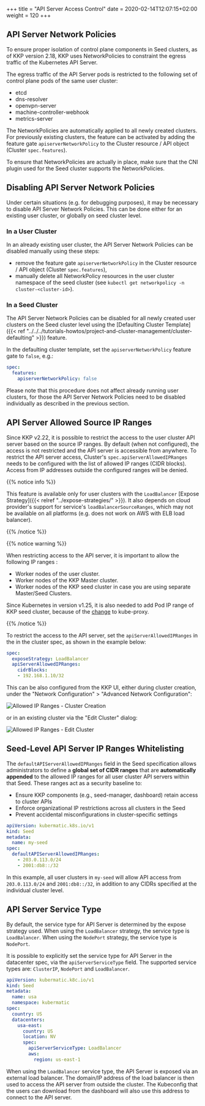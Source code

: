 +++
title = "API Server Access Control"
date = 2020-02-14T12:07:15+02:00
weight = 120
+++

## API Server Network Policies

To ensure proper isolation of control plane components in Seed clusters, as of KKP version 2.18, KKP uses NetworkPolicies to constraint the egress traffic of the Kubernetes API Server.

The egress traffic of the API Server pods is restricted to the following set of control plane pods of the same user cluster:

- etcd
- dns-resolver
- openvpn-server
- machine-controller-webhook
- metrics-server

The NetworkPolicies are automatically applied to all newly created clusters. For previously existing clusters, the feature can be activated by adding the feature gate `apiserverNetworkPolicy` to the Cluster resource / API object (Cluster `spec.features`).

To ensure that NetworkPolicies are actually in place, make sure that the CNI plugin used for the Seed cluster supports the NetworkPolicies.

## Disabling API Server Network Policies

Under certain situations (e.g. for debugging purposes), it may be necessary to disable API Server Network Policies. This can be done either for an existing user cluster, or globally on seed cluster level.

### In a User Cluster

In an already existing user cluster, the API Server Network Policies can be disabled manually using these steps:

- remove the feature gate `apiserverNetworkPolicy` in the Cluster resource / API object (Cluster `spec.features`),
- manually delete all NetworkPolicy resources in the user cluster namespace of the seed cluster (see `kubectl get networkpolicy -n cluster-<cluster-id>`).

### In a Seed Cluster

The API Server Network Policies can be disabled for all newly created user clusters on the Seed cluster level using the [Defaulting Cluster Template]({{< ref "../../../tutorials-howtos/project-and-cluster-management/cluster-defaulting" >}}) feature.

In the defaulting cluster template, set the `apiserverNetworkPolicy` feature gate to `false`, e.g.:

```yaml
spec:
  features:
    apiserverNetworkPolicy: false
```

Please note that this procedure does not affect already running user clusters, for those the API Server Network Policies need to be disabled individually as described in the previous section.

## API Server Allowed Source IP Ranges

Since KKP v2.22, it is possible to restrict the access to the user cluster API server based on the source IP ranges. By default (when not configured), the access is not restricted and the API server is accessible from anywhere. To restrict the API server access, Cluster's `spec.apiServerAllowedIPRanges` needs to be configured with the list of allowed IP ranges (CIDR blocks). Access from IP addresses outside the configured ranges will be denied.

{{% notice info %}}

This feature is available only for user clusters with the `LoadBalancer` [Expose Strategy]({{< relref "../expose-strategies/" >}}). It also depends on cloud provider's support for service's `loadBalancerSourceRanges`, which may not be available on all platforms (e.g. does not work on AWS with ELB load balancer).

{{% /notice %}}

{{% notice warning %}}

When restricting access to the API server, it is important to allow the following IP ranges :

- Worker nodes of the user cluster.
- Worker nodes of the KKP Master cluster.
- Worker nodes of the KKP seed cluster in case you are using separate Master/Seed Clusters.

Since Kubernetes in version v1.25, it is also needed to add Pod IP range of KKP seed cluster, because of the [change](https://github.com/kubernetes/kubernetes/pull/110289) to kube-proxy.

{{% /notice %}}

To restrict the access to the API server, set the `apiServerAllowedIPRanges` in the in the cluster spec, as shown in the example below:

```yaml
spec:
  exposeStrategy: LoadBalancer
  apiServerAllowedIPRanges:
    cidrBlocks:
    - 192.168.1.10/32
```

This can be also configured from the KKP UI, either during cluster creation, under the "Network Configuration" > "Advanced Network Configuration":

![Allowed IP Ranges - Cluster Creation](network-config-allowed-ip-ranges.png?height=400px&classes=shadow,border "Allowed IP Ranges - Cluster Creation")

or in an existing cluster via the "Edit Cluster" dialog:

![Allowed IP Ranges - Edit Cluster](cluster-details-allowed-ip-ranges.png?height=400px&classes=shadow,border "Allowed IP Ranges - Edit Cluster")

## Seed-Level API Server IP Ranges Whitelisting

The `defaultAPIServerAllowedIPRanges` field in the Seed specification allows administrators to define a **global set of CIDR ranges** that are **automatically appended** to the allowed IP ranges for all user cluster API servers within that Seed. These ranges act as a security baseline to:

- Ensure KKP components (e.g., seed-manager, dashboard) retain access to cluster APIs  
- Enforce organizational IP restrictions across all clusters in the Seed  
- Prevent accidental misconfigurations in cluster-specific settings  

```yaml
apiVersion: kubermatic.k8s.io/v1
kind: Seed
metadata:
  name: my-seed
spec:
  defaultAPIServerAllowedIPRanges:
    - 203.0.113.0/24
    - 2001:db8::/32
```

In this example, all user clusters in `my-seed` will allow API access from `203.0.113.0/24` and `2001:db8::/32`, in addition to any CIDRs specified at the individual cluster level.  

## API Server Service Type

By default, the service type for API Server is determined by the expose strategy used. When using the `LoadBalancer` strategy, the service type is `LoadBalancer`. When using the `NodePort` strategy, the service type is `NodePort`.

It is possible to explicitly set the service type for API Server in the datacenter spec, via the `apiServerServiceType` field. The supported service types are: `ClusterIP`, `NodePort` and `LoadBalancer`.

```yaml
apiVersion: kubermatic.k8c.io/v1
kind: Seed
metadata:
  name: usa
  namespace: kubermatic
spec:
  country: US
  datacenters:
    usa-east:
      country: US
      location: NV
      spec:
        apiServerServiceType: LoadBalancer
        aws:
          region: us-east-1
```

When using the `LoadBalancer` service type, the API Server is exposed via an external load balancer. The domain/IP address of the load balancer is then used to access the API server from outside the cluster. The Kubeconfig that the users can download from the dashboard will also use this address to connect to the API server.
